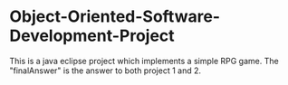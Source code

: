 # Object-Oriented-Software-Development-Project
This is a java eclipse project which implements a simple RPG game.
The "finalAnswer" is the answer to both project 1 and 2.
